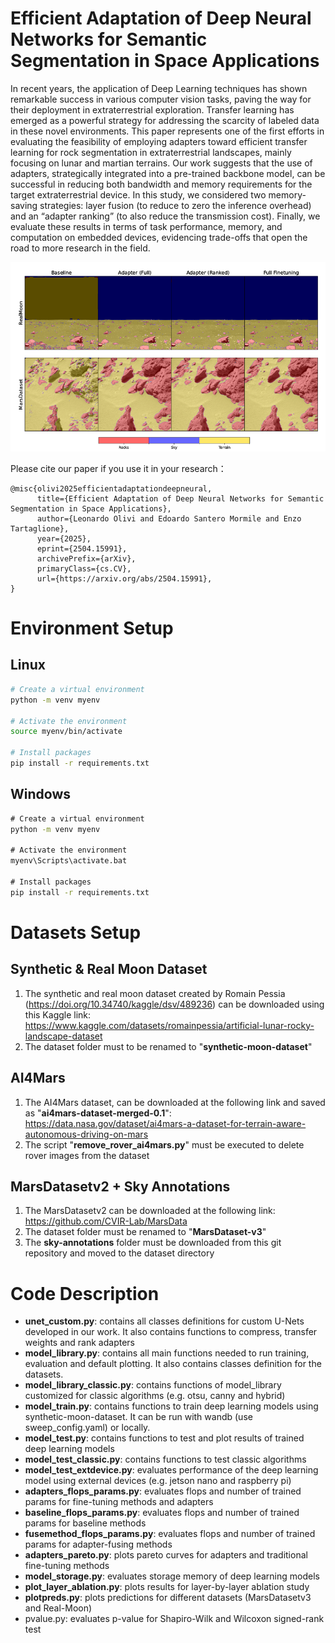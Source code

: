# Efficient Adaptation of Deep Neural Networks for Semantic Segmentation in Space Applications
In recent years, the application of Deep Learning techniques has shown remarkable success in various computer vision tasks, paving the way for their deployment in extraterrestrial exploration. Transfer learning has emerged as a powerful strategy for addressing the scarcity of labeled data in these novel environments. This paper represents one of the first efforts in evaluating the feasibility of employing adapters toward efficient transfer learning for rock segmentation in extraterrestrial landscapes, mainly focusing on lunar and martian terrains. Our work suggests that the use of adapters, strategically integrated into a pre-trained backbone model, can be successful in reducing both bandwidth and memory requirements for the target extraterrestrial device. In this study, we considered two memory-saving strategies: layer fusion (to reduce to zero the inference overhead) and an “adapter ranking” (to also reduce the transmission cost). Finally, we evaluate these results in terms of task performance, memory, and computation on embedded devices, evidencing trade-offs that open the road to more research in the field.

![Comparison of U-Net predictions on real Moon and real Mars images using different methods.](./sample-predictions.png)

Please cite our paper if you use it in your research：

```
@misc{olivi2025efficientadaptationdeepneural,
      title={Efficient Adaptation of Deep Neural Networks for Semantic Segmentation in Space Applications}, 
      author={Leonardo Olivi and Edoardo Santero Mormile and Enzo Tartaglione},
      year={2025},
      eprint={2504.15991},
      archivePrefix={arXiv},
      primaryClass={cs.CV},
      url={https://arxiv.org/abs/2504.15991}, 
}
```

# Environment Setup

## Linux 
```bash
# Create a virtual environment
python -m venv myenv

# Activate the environment
source myenv/bin/activate

# Install packages
pip install -r requirements.txt
```

## Windows
```cmd
# Create a virtual environment
python -m venv myenv

# Activate the environment
myenv\Scripts\activate.bat

# Install packages
pip install -r requirements.txt
```

# Datasets Setup

## Synthetic & Real Moon Dataset
  1) The synthetic and real moon dataset created by Romain Pessia (https://doi.org/10.34740/kaggle/dsv/489236) can be downloaded using this Kaggle link: https://www.kaggle.com/datasets/romainpessia/artificial-lunar-rocky-landscape-dataset
  2) The dataset folder must to be renamed to "**synthetic-moon-dataset**"

## AI4Mars
  1) The AI4Mars dataset, can be downloaded at the following link and saved as "**ai4mars-dataset-merged-0.1**": https://data.nasa.gov/dataset/ai4mars-a-dataset-for-terrain-aware-autonomous-driving-on-mars
  2) The script "**remove_rover_ai4mars.py**" must be executed to delete rover images from the dataset
 
## MarsDatasetv2 + Sky Annotations
  1) The MarsDatasetv2 can be downloaded at the following link: https://github.com/CVIR-Lab/MarsData
  2) The dataset folder must be renamed to "**MarsDataset-v3**"
  3) The **sky-annotations** folder must be downloaded from this git repository and moved to the dataset directory


# Code Description
- **unet_custom.py**: contains all classes definitions for custom U-Nets developed in our work. It also contains functions to compress, transfer weights and rank adapters
- **model_library.py**: contains all main functions needed to run training, evaluation and default plotting. It also contains classes definition for the datasets.
- **model_library_classic.py**: contains functions of model_library customized for classic algorithms (e.g. otsu, canny and hybrid)
- **model_train.py**: contains functions to train deep learning models using synthetic-moon-dataset. It can be run with wandb (use sweep_config.yaml) or locally.
- **model_test.py**: contains functions to test and plot results of trained deep learning models 
- **model_test_classic.py**: contains functions to test classic algorithms
- **model_test_extdevice.py**: evaluates performance of the deep learning model using external devices (e.g. jetson nano and raspberry pi)
- **adapters_flops_params.py**: evaluates flops and number of trained params for fine-tuning methods and adapters
- **baseline_flops_params.py**: evaluates flops and number of trained params for baseline methods
- **fusemethod_flops_params.py**: evaluates flops and number of trained params for adapter-fusing methods
- **adapters_pareto.py**: plots pareto curves for adapters and traditional fine-tuning methods
- **model_storage.py**: evaluates storage memory of deep learning models
- **plot_layer_ablation.py**: plots results for layer-by-layer ablation study
- **plotpreds.py**: plots predictions for different datasets (MarsDatasetv3 and Real-Moon)
- pvalue.py: evaluates p-value for Shapiro-Wilk and Wilcoxon signed-rank test
